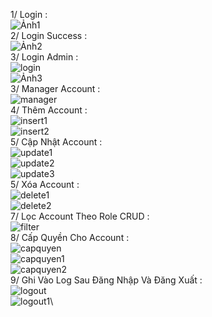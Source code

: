 1/ Login :\
![Ảnh1](https://github.com/lethanhtoan8422/week01_lab_LeThanhToan_20040331/assets/144576370/842226ef-ea2b-4a39-b3c6-76100ed00ff8)\
2/ Login Success :\
![Ảnh2](https://github.com/lethanhtoan8422/week01_lab_LeThanhToan_20040331/assets/144576370/856a442b-f7c9-4854-b1d6-042236150cdc)\
3/ Login Admin :\
![login](https://github.com/lethanhtoan8422/week01_lab_LeThanhToan_20040331/assets/144576370/a6c51b63-7416-477d-b13f-a18ced58dd59)\
![Ảnh3](https://github.com/lethanhtoan8422/week01_lab_LeThanhToan_20040331/assets/144576370/dcdbe77a-9406-4c9a-9c78-c6b1ec735463)\
3/ Manager Account :\
![manager](https://github.com/lethanhtoan8422/week01_lab_LeThanhToan_20040331/assets/144576370/e178239b-572e-4685-aa0d-8e1c0b6e20e0)\
4/ Thêm Account :\
![insert1](https://github.com/lethanhtoan8422/week01_lab_LeThanhToan_20040331/assets/144576370/6806587f-f0c8-4590-9806-1f391417c077)\
![insert2](https://github.com/lethanhtoan8422/week01_lab_LeThanhToan_20040331/assets/144576370/cd7d987b-fc88-4a0d-b5c7-691da0066959)\
5/ Cập Nhật Account :\
![update1](https://github.com/lethanhtoan8422/week01_lab_LeThanhToan_20040331/assets/144576370/c4d57b35-7b80-48fb-a000-3439db1a1531)\
![update2](https://github.com/lethanhtoan8422/week01_lab_LeThanhToan_20040331/assets/144576370/12423d00-96fa-4482-9fe9-6b150e1c6888)\
![update3](https://github.com/lethanhtoan8422/week01_lab_LeThanhToan_20040331/assets/144576370/89b938e3-eafb-43a1-8787-4df0f834faf7)\
5/ Xóa Account :\
![delete1](https://github.com/lethanhtoan8422/week01_lab_LeThanhToan_20040331/assets/144576370/43bdc097-3292-45bc-a8ec-0880d2dbefd5)\
![delete2](https://github.com/lethanhtoan8422/week01_lab_LeThanhToan_20040331/assets/144576370/64481e9b-7998-48a3-afe7-45deee8b0ffe)\
7/ Lọc Account Theo Role CRUD :\
![filter](https://github.com/lethanhtoan8422/week01_lab_LeThanhToan_20040331/assets/144576370/b971d9ce-f299-4146-a97d-6cc515457bd0)\
8/ Cấp Quyền Cho Account :\
![capquyen](https://github.com/lethanhtoan8422/week01_lab_LeThanhToan_20040331/assets/144576370/8e876e7c-7c81-4ea7-ae45-9035f9885ef8)\
![capquyen1](https://github.com/lethanhtoan8422/week01_lab_LeThanhToan_20040331/assets/144576370/83fa9df5-e540-43c9-8a93-3b2089bc6e80)\
![capquyen2](https://github.com/lethanhtoan8422/week01_lab_LeThanhToan_20040331/assets/144576370/488b8434-3004-4724-a2ce-b853acb16a16)\
9/ Ghi Vào Log Sau Đăng Nhập Và Đăng Xuất :\
![logout](https://github.com/lethanhtoan8422/week01_lab_LeThanhToan_20040331/assets/144576370/24310b79-b77f-443f-beff-17bd1148eeb8)\
![logout1](https://github.com/lethanhtoan8422/week01_lab_LeThanhToan_20040331/assets/144576370/121ed549-f9ab-4590-8668-55afef85226d)\

